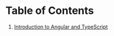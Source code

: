 # Table of Contents

1. [Introduction to Angular and TypeScript](./IntroductionToAngularAndTypeScript/README.md)
